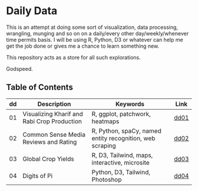 # Daily Data

This is an attempt at doing some sort of visualization, data processing, wrangling, munging and so on on a daily/every other day/weekly/whenever time permits basis. I will be using R, Python, D3 or whatever can help me get the job done or gives me a chance to learn something new.

This repository acts as a store for all such explorations.

Godspeed.

## Table of Contents

| dd 	| Description                                 	| Keywords                         	| Link                              	|
|----	|---------------------------------------------	|--------------------------------	|-----------------------------------	|
| 01 	| Visualizing Kharif and Rabi Crop Production 	| R, ggplot, patchwork, heatmaps 	| [dd01](/dd01_kharifAndRabiCrops)   	|
| 02 	| Common Sense Media Reviews and Rating       	| R, Python, spaCy, named entity recognition, web scraping 	| [dd02](/dd02_commonSenseMedia)   	|
| 03 	| Global Crop Yields 	| R, D3, Tailwind, maps, interactive, microsite 	| [dd03](/dd03_cropYieldsD3)   	|
| 04 	| Digits of Pi 	| Python, D3, Tailwind, Photoshop 	| [dd04](/dd04_digitsPi)   	|
